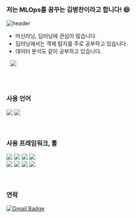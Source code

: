 ### 저는 MLOps를 꿈꾸는 김병찬이라고 합니다! 😄

![header](https://capsule-render.vercel.app/api?type=rect&color=gradient&height=1)

- 머신러닝, 딥러닝에 관심이 많습니다.
- 딥러닝에서는 객체 탐지를 주로 공부하고 있습니다.
- 데이터 분석도 같이 공부하고 있습니다.
<a href="https://velog.io/@chan_7">
    <img 
        src="http://img.shields.io/badge/-Velog-00aaa7?style=flat&logo=Vector Logo Zone&link=https://velog.io/@chan_7"
        style="height : auto; margin-left : 10px; margin-right : 10px;"/>
</a>

<br><br>

### 사용 언어

<div>
	<img src="https://img.shields.io/badge/R-276DC3?style=flat&logo=R&logoColor=white" />
	<img src="https://img.shields.io/badge/Python-3776AB?style=flat&logo=Python&logoColor=white" />
</div>

<br>
<br>
  
### 사용 프레임워크, 툴 
  
<div>
	<img src="https://img.shields.io/badge/Flask-000000?style=flat&logo=Flask&logoColor=white" />
	<img src="https://img.shields.io/badge/Keras-D00000?style=flat&logo=Keras&logoColor=white" />
  	<img src="https://img.shields.io/badge/PyTorch-EE4C2C?style=flat&logo=PyTorch&logoColor=white" />
	<img src="https://img.shields.io/badge/TensorFlow-FF6F00?style=flat&logo=TensorFlow&logoColor=white" /><br>
   
  <img src="https://img.shields.io/badge/Anaconda-44A833?style=flat&logo=Anaconda&logoColor=white" />
	<img src="https://img.shields.io/badge/Jupyter-F37626?style=flat&logo=Keras&logoColor=white" />
  <img src="https://img.shields.io/badge/PyCharm-000000?style=flat&logo=PyCharm&logoColor=white" />
	<img src="https://img.shields.io/badge/Visual Studio Code-007ACC?style=flat&logo=Visual Studio Code&logoColor=white" />
</div>
 
<br>
<br>
  
### 연락 

[![Gmail Badge](https://img.shields.io/badge/Gmail-D14836?style=flat&logo=Gmail&logoColor=white)](mailto:byungchan0725@gmail.com) 
